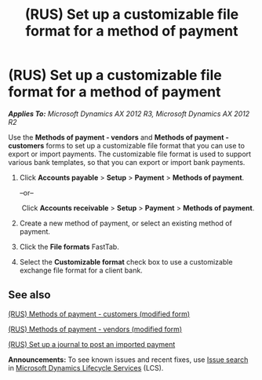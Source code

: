 ﻿---
title: (RUS) Set up a customizable file format for a method of payment
TOCTitle: (RUS) Set up a customizable file format for a method of payment
ms:assetid: 9e20f9e7-17fe-44d4-b490-2d2142143a0b
ms:mtpsurl: https://technet.microsoft.com/en-us/library/JJ678539(v=AX.60)
ms:contentKeyID: 49387768
ms.date: 04/18/2014
mtps_version: v=AX.60
f1_keywords:
- file format
- customizable
---

# (RUS) Set up a customizable file format for a method of payment 


_**Applies To:** Microsoft Dynamics AX 2012 R3, Microsoft Dynamics AX 2012 R2_

Use the **Methods of payment - vendors** and **Methods of payment - customers** forms to set up a customizable file format that you can use to export or import payments. The customizable file format is used to support various bank templates, so that you can export or import bank payments.

1.  Click **Accounts payable** \> **Setup** \> **Payment** \> **Methods of payment**.
    
    –or–
    
     Click **Accounts receivable** \> **Setup** \> **Payment** \> **Methods of payment**.

2.  Create a new method of payment, or select an existing method of payment.

3.  Click the **File formats** FastTab.

4.  Select the **Customizable format** check box to use a customizable exchange file format for a client bank.

## See also

[(RUS) Methods of payment - customers (modified form)](https://technet.microsoft.com/en-us/library/jj665418\(v=ax.60\))

[(RUS) Methods of payment - vendors (modified form)](https://technet.microsoft.com/en-us/library/jj711469\(v=ax.60\))

[(RUS) Set up a journal to post an imported payment](rus-set-up-a-journal-to-post-an-imported-payment.md)

  
**Announcements:** To see known issues and recent fixes, use [Issue search](http://go.microsoft.com/fwlink/?linkid=389258) in [Microsoft Dynamics Lifecycle Services](http://go.microsoft.com/fwlink/?linkid=306505) (LCS).

